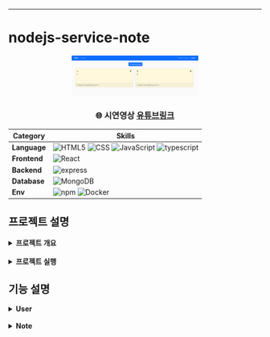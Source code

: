 - - -
# nodejs-service-note

<div align="center">
    <img  style="width: 50%" src="../wiki-images/nodejs-service-note/메인 이미지1.png">
      <h3>
      🌐 시연영상
        <a href="https://www.youtube.com/watch?v=Wl9k9AdOlCM">유튜브링크</a>
      </h3>

| **Category** |**Skills**| 
|-------------|---------|
|**Language**| ![HTML5](https://img.shields.io/badge/html-E34F26?style=for-the-badge&logo=html5&logoColor=white) ![CSS](https://img.shields.io/badge/css-1572B6?style=for-the-badge&logo=css3&logoColor=white) ![JavaScript](https://img.shields.io/badge/javascript-F7DF1E?style=for-the-badge&logo=javascript&logoColor=white) ![typescript](https://img.shields.io/badge/typescript-3178C6.svg?&style=for-the-badge&logo=typescript&logoColor=white) |
|**Frontend**| ![React](https://img.shields.io/badge/React.js-61DAFB.svg?&style=for-the-badge&logo=React&logoColor=white) 
|**Backend**| ![express](https://img.shields.io/badge/express-000000?style=for-the-badge&logo=express&logoColor=white)|
| **Database**| ![MongoDB](https://img.shields.io/badge/mongodb-47A248?style=for-the-badge&logo=mongodb&logoColor=white)|
| **Env**|![npm](https://img.shields.io/badge/npm-D24939?style=for-the-badge&logo=npm&logoColor=white) ![Docker](https://img.shields.io/badge/docker-2496ED?style=for-the-badge&logo=docker&logoColor=white) 

</div>


## 프로젝트 설명
<details>
	<summary><b> 프로젝트 개요</b></summary>
    <ul>
        <li>MognDB Object Id를 통한 개인노트서비스, 세션 인증, express 기반 REST API설계
        </li>
        <li>React, NodeJs, Express, MongoDB, TypeScript를 사용한 MERN 스택 앱 구축
        </li>
    </ul>
</details>

<br>

<details>
	<summary><b> 프로젝트 실행</b></summary>

 ```bash
 # prerequisites: npm, node, MongoDB(docker)
 # execution
 docker-compose up -d
 git clone https://github.com/mpqm/nodejs-service-note.git
 cd backend
 npm install
 npm start
 cd frontend
 npm install
 npm start
 ```

</details>

## 기능 설명
<details>
	<summary><b> User </b></summary>
    <ul>
        <li>User별 MongoDB Obj ID를 통해 자신만의 NotePage를 가짐
        </li>
        <li>회원가입, 로그인/아웃, DB 저장 세션 인증 구현
        </li>
        <li>react-hook을 이용한 커스텀 유효성검증 로그인, 회원가입용 Form 객체 구현
        </li>
    </ul>
</details>
<br>
<details>
	<summary><b> Note </b></summary>
    <ul>
        <li>NOTE 삭제, 작성, 수정, 조회
        </li>
        <li>MongoDB Object Id를 통해 User ObectId를 기준으로 개인 식별
        </li>
        <li>react-bootstrap Modal을 이용한 Note 작성, 수정 컴포넌트 구현
        </li>
    </ul>
</details>
